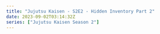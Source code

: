 ```yaml
---
title: "Jujutsu Kaisen - S2E2 - Hidden Inventory Part 2"
date: 2023-09-02T03:14:32Z
series: ["Jujutsu Kaisen Season 2"]
---
```


<mux-player stream-type="on-demand"
  src="https://kp3d-my.sharepoint.com/personal/ryoo_kp3d_onmicrosoft_com/_layouts/15/download.aspx?share=EaLY9f-Pq7lNgvfPTN4qXGwB3VA8Mj5yRiL-xhTdn0-sEg" metadata-video-title="Jujutsu Kaisen - S2E2 - Hidden Inventory Part 2" prefer-playback="mse" controls>
  </mux-player>
  
  
  <script src="https://cdn.jsdelivr.net/npm/@mux/mux-player"></script>
  
   <script id="ba401vYaBCVHvs871npWwogRnAW01gaEnyG8EtXIKdOaw" type="application/ld+json">
 {
  "@context": "https://schema.org/",
  "@type": "VideoObject",
  "name": "Jujutsu Kaisen - S2E2 - Hidden Inventory Part 2",
  "contentUrl": "https://stream.mux.com/ba401vYaBCVHvs871npWwogRnAW01gaEnyG8EtXIKdOaw.m3u8?quality=auto",
  "thumbnailUrl": "https://www.themoviedb.org/t/p/original/34clsuWvGgJ4UT46eCLfb37HXXi.jpg?width=314&fit_mode=preserve&time=25",
  "uploadDate": "2023-09-02T03:14:32Z",
}

</script>